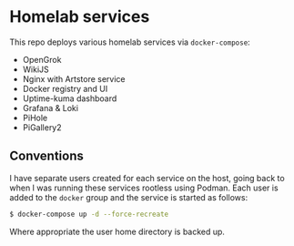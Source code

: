 # Homelab services
This repo deploys various homelab services via `docker-compose`:

- OpenGrok
- WikiJS
- Nginx with Artstore service
- Docker registry and UI
- Uptime-kuma dashboard
- Grafana & Loki
- PiHole
- PiGallery2

## Conventions
I have separate users created for each service on the host, going back to when I was running these
services rootless using Podman. Each user is added to the `docker` group and the service is started as follows:

```bash
$ docker-compose up -d --force-recreate
```

Where appropriate the user home directory is backed up.
